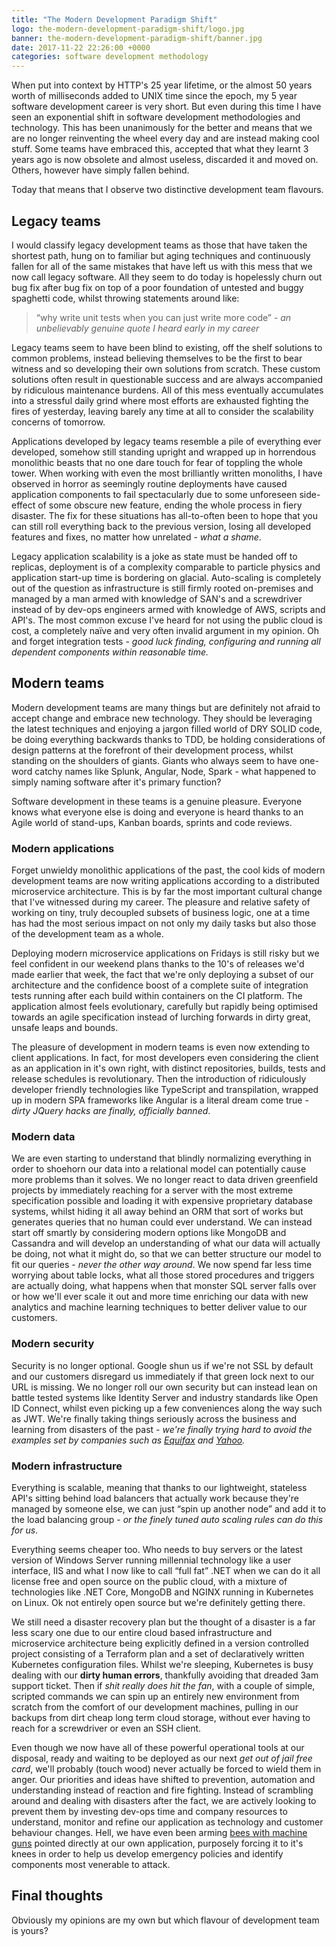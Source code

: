 ```yaml
---
title: "The Modern Development Paradigm Shift"
logo: the-modern-development-paradigm-shift/logo.jpg
banner: the-modern-development-paradigm-shift/banner.jpg
date: 2017-11-22 22:26:00 +0000
categories: software development methodology
---
```


When put into context by HTTP's 25 year lifetime, or the almost 50 years worth of milliseconds added to UNIX time since the epoch, my 5 year software development career is very short. But even during this time I have seen an exponential shift in software development methodologies and technology. This has been unanimously for the better and means that we are no longer reinventing the wheel every day and are instead making cool stuff. Some teams have embraced this, accepted that what they learnt 3 years ago is now obsolete and almost useless, discarded it and moved on. Others, however have simply fallen behind.

<!--more-->

Today that means that I observe two distinctive development team flavours.

## Legacy teams

I would classify legacy development teams as those that have taken the shortest path, hung on to familiar but aging techniques and continuously fallen for all of the same mistakes that have left us with this mess that we now call legacy software. All they seem to do today is hopelessly churn out bug fix after bug fix on top of a poor foundation of untested and buggy spaghetti code, whilst throwing statements around like:

> “why write unit tests when you can just write more code” - *an unbelievably genuine quote I heard early in my career*

Legacy teams seem to have been blind to existing, off the shelf solutions to common problems, instead believing themselves to be the first to bear witness and so developing their own solutions from scratch. These custom solutions often result in questionable success and are always accompanied by ridiculous maintenance burdens. All of this mess eventually accumulates into a stressful daily grind where most efforts are exhausted fighting the fires of yesterday, leaving barely any time at all to consider the scalability concerns of tomorrow.

Applications developed by legacy teams resemble a pile of everything ever developed, somehow still standing upright and wrapped up in horrendous monolithic beasts that no one dare touch for fear of toppling the whole tower. When working with even the most brilliantly written monoliths, I have observed in horror as seemingly routine deployments have caused application components to fail spectacularly due to some unforeseen side-effect of some obscure new feature, ending the whole process in fiery disaster. The fix for these situations has all-to-often been to hope that you can still roll everything back to the previous version, losing all developed features and fixes, no matter how unrelated - *what a shame*.

Legacy application scalability is a joke as state must be handed off to replicas, deployment is of a complexity comparable to particle physics and application start-up time is bordering on glacial. Auto-scaling is completely out of the question as infrastructure is still firmly rooted on-premises and managed by a man armed with knowledge of SAN's and a screwdriver instead of by dev-ops engineers armed with knowledge of AWS, scripts and API's. The most common excuse I've heard for not using the public cloud is cost, a completely naïve and very often invalid argument in my opinion. Oh and forget integration tests - *good luck finding, configuring and running all dependent components within reasonable time.*

## Modern teams

Modern development teams are many things but are definitely not afraid to accept change and embrace new technology. They should be leveraging the latest techniques and enjoying a jargon filled world of DRY SOLID code, be doing everything backwards thanks to TDD, be holding considerations of design patterns at the forefront of their development process, whilst standing on the shoulders of giants. Giants who always seem to have one-word catchy names like Splunk, Angular, Node, Spark - what happened to simply naming software after it's primary function?

Software development in these teams is a genuine pleasure. Everyone knows what everyone else is doing and everyone is heard thanks to an Agile world of stand-ups, Kanban boards, sprints and code reviews.

### Modern applications

Forget unwieldy monolithic applications of the past, the cool kids of modern development teams are now writing applications according to a distributed microservice architecture. This is by far the most important cultural change that I've witnessed during my career. The pleasure and relative safety of working on tiny, truly decoupled subsets of business logic, one at a time has had the most serious impact on not only my daily tasks but also those of the development team as a whole.

Deploying modern microservice applications on Fridays is still risky but we feel confident in our weekend plans thanks to the 10's of releases we'd made earlier that week, the fact that we're only deploying a subset of our architecture and the confidence boost of a complete suite of integration tests running after each build within containers on the CI platform. The application almost feels evolutionary, carefully but rapidly being optimised towards an agile specification instead of lurching forwards in dirty great, unsafe leaps and bounds.

The pleasure of development in modern teams is even now extending to client applications. In fact, for most developers even considering the client as an application in it's own right, with distinct repositories, builds, tests and release schedules is revolutionary. Then the introduction of ridiculously developer friendly technologies like TypeScript and transpilation, wrapped up in modern SPA frameworks like Angular is a literal dream come true - *dirty JQuery hacks are finally, officially banned*.

### Modern data

We are even starting to understand that blindly normalizing everything in order to shoehorn our data into a relational model can potentially cause more problems than it solves. We no longer react to data driven greenfield projects by immediately reaching for a server with the most extreme specification possible and loading it with expensive proprietary database systems, whilst hiding it all away behind an ORM that sort of works but generates queries that no human could ever understand. We can instead start off smartly by considering modern options like MongoDB and Cassandra and will develop an understanding of what our data will actually be doing, not what it might do, so that we can better structure our model to fit our queries - *never the other way around*. We now spend far less time worrying about table locks, what all those stored procedures and triggers are actually doing, what happens when that monster SQL server falls over or how we'll ever scale it out and more time enriching our data with new analytics and machine learning techniques to better deliver value to our customers.

### Modern security

Security is no longer optional. Google shun us if we're not SSL by default and our customers disregard us immediately if that green lock next to our URL is missing. We no longer roll our own security but can instead lean on battle tested systems like Identity Server and industry standards like Open ID Connect, whilst even picking up a few conveniences along the way such as JWT. We're finally taking things seriously across the business and learning from disasters of the past - *we're finally trying hard to avoid the examples set by companies such as [Equifax](http://www.bbc.co.uk/news/technology-43241939) and [Yahoo](http://www.bbc.co.uk/news/business-41493494).*

### Modern infrastructure

Everything is scalable, meaning that thanks to our lightweight, stateless API's sitting behind load balancers that actually work because they're managed by someone else, we can just “spin up another node” and add it to the load balancing group - *or the finely tuned auto scaling rules can do this for us*.

Everything seems cheaper too. Who needs to buy servers or the latest version of Windows Server running millennial technology like a user interface, IIS and what I now like to call “full fat” .NET when we can do it all license free and open source on the public cloud, with a mixture of technologies like .NET Core, MongoDB and NGINX running in Kubernetes on Linux. Ok not entirely open source but we're definitely getting there.

We still need a disaster recovery plan but the thought of a disaster is a far less scary one due to our entire cloud based infrastructure and microservice architecture being explicitly defined in a version controlled project consisting of a Terraform plan and a set of declaratively written Kubernetes configuration files. Whilst we're sleeping, Kubernetes is busy dealing with our **dirty human errors**, thankfully avoiding that dreaded 3am support ticket. Then if *shit really does hit the fan*, with a couple of simple, scripted commands we can spin up an entirely new environment from scratch from the comfort of our development machines, pulling in our backups from dirt cheap long term cloud storage, without ever having to reach for a screwdriver or even an SSH client.

Even though we now have all of these powerful operational tools at our disposal, ready and waiting to be deployed as our next *get out of jail free card*, we'll probably (touch wood) never actually be forced to wield them in anger. Our priorities and ideas have shifted to prevention, automation and understanding instead of reaction and fire fighting. Instead of scrambling around and dealing with disasters after the fact, we are actively looking to prevent them by investing dev-ops time and company resources to understand, monitor and refine our application as technology and customer behaviour changes. Hell, we have even been arming [bees with machine guns](https://github.com/newsapps/beeswithmachineguns) pointed directly at our own application, purposely forcing it to it's knees in order to help us develop emergency policies and identify components most venerable to attack.

## Final thoughts

Obviously my opinions are my own but which flavour of development team is yours?
